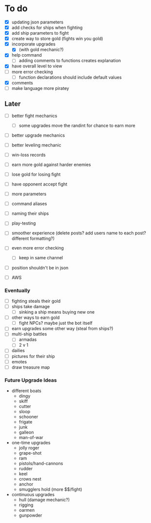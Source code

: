 # To do
- [x] updating json parameters
- [x] add checks for ships when fighting
- [x] add ship parameters to fight
- [x] create way to store gold (fights win you gold)
- [x] incorporate upgrades 
    - [x] (with gold mechanic?)
- [x] help command
    - [ ] adding comments to functions creates explanation
- [x] have overall level to view
- [ ] more error checking
    - [ ] function declarations should include default values 
- [x] comments
- [ ] make language more piratey

## Later
- [ ] better fight mechanics
    - [ ] some upgrades move the randint for chance to earn more
- [ ] better upgrade mechanics
- [ ] better leveling mechanic
- [ ] win-loss records
- [ ] earn more gold against harder enemies
- [ ] lose gold for losing fight
- [ ] have opponent accept fight
- [ ] more parameters
- [ ] command aliases
- [ ] naming their ships
- [ ] play-testing
- [ ] smoother experience (delete posts? add users name to each post? different formatting?)
- [ ] even more error checking
    - [ ] keep in same channel
- [ ] position shouldn't be in json
- [ ] AWS


### Eventually
- [ ] fighting steals their gold
- [ ] ships take damage
    - [ ] sinking a ship means buying new one
- [ ] other ways to earn gold
    - [ ] fight NPCs? maybe just the bot itself
- [ ] earn upgrades some other way (steal from ships?)
- [ ] multi-ship battles
    - [ ] armadas
    - [ ] 2 v 1
- [ ] dailies
- [ ] pictures for their ship
- [ ] emotes
- [ ] draw treasure map

### Future Upgrade Ideas
- different boats
    - dingy
    - skiff
    - cutter
    - sloop
    - schooner
    - frigate
    - junk
    - galleon
    - man-of-war
- one-time upgrades
    - jolly roger
    - grape-shot
    - ram
    - pistols/hand-cannons
    - rudder
    - keel
    - crows nest
    - anchor
    - smugglers hold (more $$/fight)
- continuous upgrades
    - hull (damage mechanic?)
    - rigging
    - oarmen
    - gunpowder